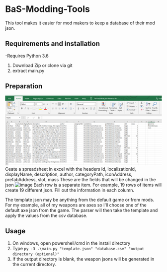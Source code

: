 # BaS-Modding-Tools
This tool makes it easier for mod makers to keep a database of their mod json. 
## Requirements and installation
-Requires Python 3.6
1. Download Zip or clone via git
2. extract main.py
## Preparation
![Database](example.PNG)
Ceate a spreadsheet in excel with the headers id, localizationId,	displayName,	description,	author,	categoryPath,	iconAddress,	prefabAddress,	slot,	mass
These are the fields that will be changed in the json
![image](https://user-images.githubusercontent.com/32655376/111513178-2255a300-8716-11eb-8b39-6f24fd0b7e21.png)
Each row is a separate item. For example, 19 rows of items will create 19 different json. Fill out the information in each column.

The template json may be anything from the default game or from mods. For my example, all of my weapons are axes so I'll choose one of  the default axe json from the game. The parser will then take the template and apply the values from the csv database.
## Usage
1. On windows, open powershell/cmd in the install directory
2. Type `py -3 .\main.py "template.json" "database.csv" "output directory (optional)"`
3. If the output directory is blank, the weapon jsons will be generated in the current directory.
